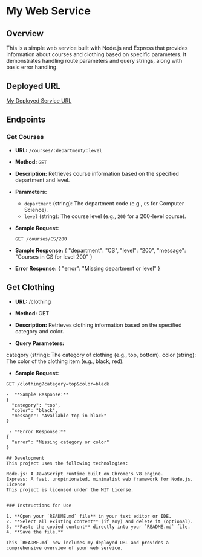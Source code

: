 # My Web Service

## Overview
This is a simple web service built with Node.js and Express that provides information about courses and clothing based on specific parameters. It demonstrates handling route parameters and query strings, along with basic error handling.

## Deployed URL
[My Deployed Service URL](https://my-web-app-7lqa.onrender.com/)

## Endpoints

### Get Courses
- **URL:** `/courses/:department/:level`
- **Method:** `GET`
- **Description:** Retrieves course information based on the specified department and level.
- **Parameters:**
  - `department` (string): The department code (e.g., `CS` for Computer Science).
  - `level` (string): The course level (e.g., `200` for a 200-level course).

- **Sample Request:**
  ```http
  GET /courses/CS/200

-  **Sample Response:**
{
  "department": "CS",
  "level": "200",
  "message": "Courses in CS for level 200"
}

 - **Error Response:**
{
  "error": "Missing department or level"
}

## Get Clothing
- **URL:** /clothing

- **Method:** GET

- **Description:** Retrieves clothing information based on the specified category and color.

- **Query Parameters:**

category (string): The category of clothing (e.g., top, bottom).
color (string): The color of the clothing item (e.g., black, red).

- **Sample Request:**
```http
GET /clothing?category=top&color=black

-  **Sample Response:**
{
  "category": "top",
  "color": "black",
  "message": "Available top in black"
}

 - **Error Response:**
{
  "error": "Missing category or color"
}

## Development
This project uses the following technologies:

Node.js: A JavaScript runtime built on Chrome's V8 engine.
Express: A fast, unopinionated, minimalist web framework for Node.js.
License
This project is licensed under the MIT License.


### Instructions for Use

1. **Open your `README.md` file** in your text editor or IDE.
2. **Select all existing content** (if any) and delete it (optional).
3. **Paste the copied content** directly into your `README.md` file.
4. **Save the file.**

This `README.md` now includes my deployed URL and provides a comprehensive overview of your web service. 




